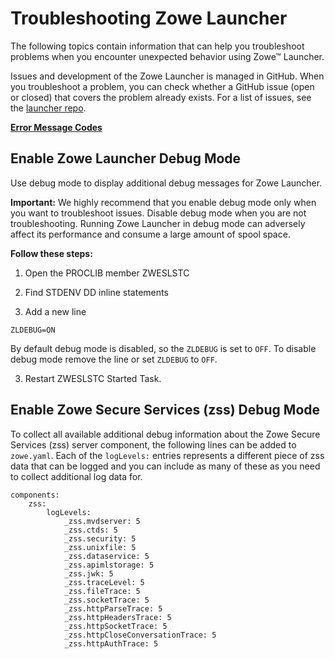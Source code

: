 # Troubleshooting Zowe Launcher

The following topics contain information that can help you troubleshoot problems when you encounter unexpected behavior using Zowe&trade; Launcher.

Issues and development of the Zowe Launcher is managed in GitHub. When you troubleshoot a problem, you can check whether a GitHub issue (open or closed) that covers the problem already exists. For a list of issues, see the [launcher repo](https://github.com/zowe/launcher).

[**Error Message Codes**](launcher-error-codes.md)
## Enable Zowe Launcher Debug Mode

Use debug mode to display additional debug messages for Zowe Launcher.

**Important:** We highly recommend that you enable debug mode only when you want to troubleshoot issues.
Disable debug mode when you are not troubleshooting. Running Zowe Launcher in debug mode can adversely affect its performance and consume a large amount of spool space.

**Follow these steps:**

1. Open the PROCLIB member ZWESLSTC

2. Find STDENV DD inline statements

3. Add a new line
  
  ```
  ZLDEBUG=ON
  ```
  By default debug mode is disabled, so the `ZLDEBUG` is set to `OFF`. To disable debug mode remove the line or set `ZLDEBUG` to `OFF`.
   
3. Restart ZWESLSTC Started Task.

## Enable Zowe Secure Services (zss) Debug Mode

To collect all available additional debug information about the Zowe Secure Services (zss) server component, the following lines can be added to `zowe.yaml`.  Each of the `logLevels:` entries represents a different piece of zss data that can be logged and you can include as many of these as you need to collect additional log data for.  

```
components:
    zss:
        logLevels:
            _zss.mvdserver: 5
            _zss.ctds: 5
            _zss.security: 5
            _zss.unixfile: 5
            _zss.dataservice: 5
            _zss.apimlstorage: 5
            _zss.jwk: 5
            _zss.traceLevel: 5
            _zss.fileTrace: 5
            _zss.socketTrace: 5
            _zss.httpParseTrace: 5
            _zss.httpHeadersTrace: 5
            _zss.httpSocketTrace: 5
            _zss.httpCloseConversationTrace: 5
            _zss.httpAuthTrace: 5
```
